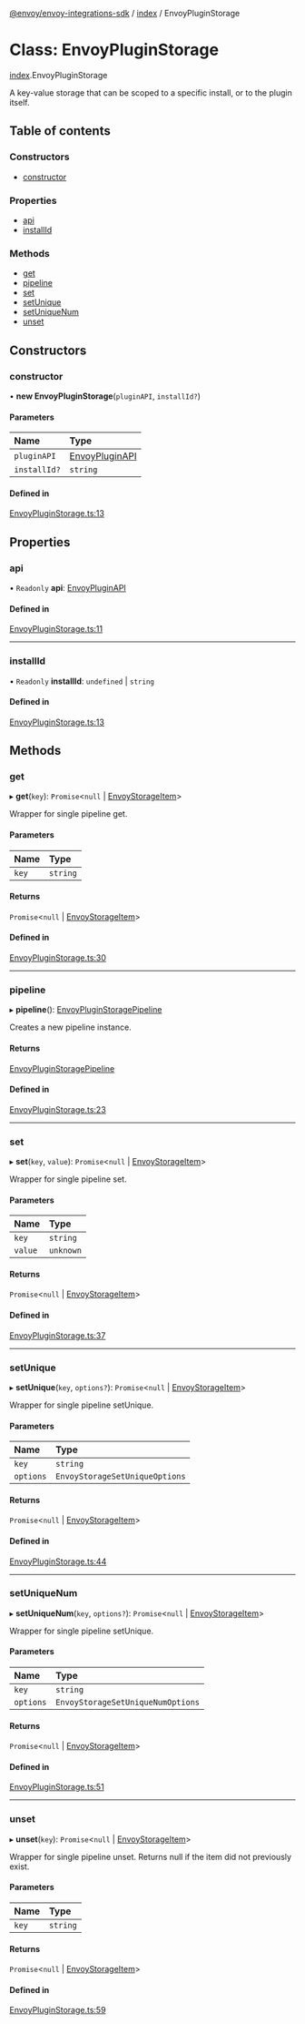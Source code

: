 [@envoy/envoy-integrations-sdk](../README.md) / [index](../modules/index.md) / EnvoyPluginStorage

# Class: EnvoyPluginStorage

[index](../modules/index.md).EnvoyPluginStorage

A key-value storage that can be scoped to a specific install,
or to the plugin itself.

## Table of contents

### Constructors

- [constructor](index.envoypluginstorage.md#constructor)

### Properties

- [api](index.envoypluginstorage.md#api)
- [installId](index.envoypluginstorage.md#installid)

### Methods

- [get](index.envoypluginstorage.md#get)
- [pipeline](index.envoypluginstorage.md#pipeline)
- [set](index.envoypluginstorage.md#set)
- [setUnique](index.envoypluginstorage.md#setunique)
- [setUniqueNum](index.envoypluginstorage.md#setuniquenum)
- [unset](index.envoypluginstorage.md#unset)

## Constructors

### constructor

• **new EnvoyPluginStorage**(`pluginAPI`, `installId?`)

#### Parameters

| Name | Type |
| :------ | :------ |
| `pluginAPI` | [EnvoyPluginAPI](index.envoypluginapi.md) |
| `installId?` | `string` |

#### Defined in

[EnvoyPluginStorage.ts:13](https://github.com/envoy/envoy-integrations-sdk-nodejs/blob/d8fa581/src/EnvoyPluginStorage.ts#L13)

## Properties

### api

• `Readonly` **api**: [EnvoyPluginAPI](index.envoypluginapi.md)

#### Defined in

[EnvoyPluginStorage.ts:11](https://github.com/envoy/envoy-integrations-sdk-nodejs/blob/d8fa581/src/EnvoyPluginStorage.ts#L11)

___

### installId

• `Readonly` **installId**: `undefined` \| `string`

#### Defined in

[EnvoyPluginStorage.ts:13](https://github.com/envoy/envoy-integrations-sdk-nodejs/blob/d8fa581/src/EnvoyPluginStorage.ts#L13)

## Methods

### get

▸ **get**(`key`): `Promise`<``null`` \| [EnvoyStorageItem](../modules/index.md#envoystorageitem)\>

Wrapper for single pipeline get.

#### Parameters

| Name | Type |
| :------ | :------ |
| `key` | `string` |

#### Returns

`Promise`<``null`` \| [EnvoyStorageItem](../modules/index.md#envoystorageitem)\>

#### Defined in

[EnvoyPluginStorage.ts:30](https://github.com/envoy/envoy-integrations-sdk-nodejs/blob/d8fa581/src/EnvoyPluginStorage.ts#L30)

___

### pipeline

▸ **pipeline**(): [EnvoyPluginStoragePipeline](index.envoypluginstoragepipeline.md)

Creates a new pipeline instance.

#### Returns

[EnvoyPluginStoragePipeline](index.envoypluginstoragepipeline.md)

#### Defined in

[EnvoyPluginStorage.ts:23](https://github.com/envoy/envoy-integrations-sdk-nodejs/blob/d8fa581/src/EnvoyPluginStorage.ts#L23)

___

### set

▸ **set**(`key`, `value`): `Promise`<``null`` \| [EnvoyStorageItem](../modules/index.md#envoystorageitem)\>

Wrapper for single pipeline set.

#### Parameters

| Name | Type |
| :------ | :------ |
| `key` | `string` |
| `value` | `unknown` |

#### Returns

`Promise`<``null`` \| [EnvoyStorageItem](../modules/index.md#envoystorageitem)\>

#### Defined in

[EnvoyPluginStorage.ts:37](https://github.com/envoy/envoy-integrations-sdk-nodejs/blob/d8fa581/src/EnvoyPluginStorage.ts#L37)

___

### setUnique

▸ **setUnique**(`key`, `options?`): `Promise`<``null`` \| [EnvoyStorageItem](../modules/index.md#envoystorageitem)\>

Wrapper for single pipeline setUnique.

#### Parameters

| Name | Type |
| :------ | :------ |
| `key` | `string` |
| `options` | `EnvoyStorageSetUniqueOptions` |

#### Returns

`Promise`<``null`` \| [EnvoyStorageItem](../modules/index.md#envoystorageitem)\>

#### Defined in

[EnvoyPluginStorage.ts:44](https://github.com/envoy/envoy-integrations-sdk-nodejs/blob/d8fa581/src/EnvoyPluginStorage.ts#L44)

___

### setUniqueNum

▸ **setUniqueNum**(`key`, `options?`): `Promise`<``null`` \| [EnvoyStorageItem](../modules/index.md#envoystorageitem)\>

Wrapper for single pipeline setUnique.

#### Parameters

| Name | Type |
| :------ | :------ |
| `key` | `string` |
| `options` | `EnvoyStorageSetUniqueNumOptions` |

#### Returns

`Promise`<``null`` \| [EnvoyStorageItem](../modules/index.md#envoystorageitem)\>

#### Defined in

[EnvoyPluginStorage.ts:51](https://github.com/envoy/envoy-integrations-sdk-nodejs/blob/d8fa581/src/EnvoyPluginStorage.ts#L51)

___

### unset

▸ **unset**(`key`): `Promise`<``null`` \| [EnvoyStorageItem](../modules/index.md#envoystorageitem)\>

Wrapper for single pipeline unset.
Returns null if the item did not previously exist.

#### Parameters

| Name | Type |
| :------ | :------ |
| `key` | `string` |

#### Returns

`Promise`<``null`` \| [EnvoyStorageItem](../modules/index.md#envoystorageitem)\>

#### Defined in

[EnvoyPluginStorage.ts:59](https://github.com/envoy/envoy-integrations-sdk-nodejs/blob/d8fa581/src/EnvoyPluginStorage.ts#L59)

